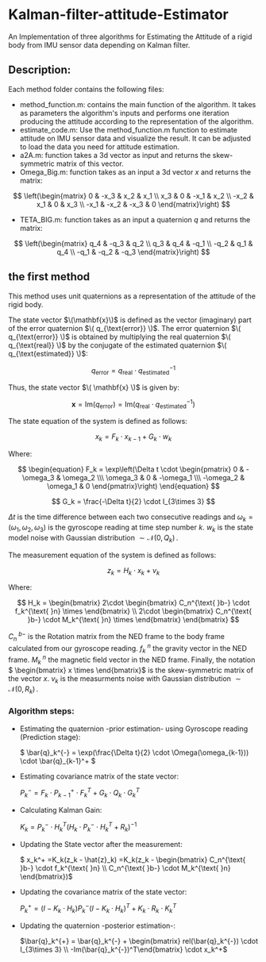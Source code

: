 # Kalman-filter-attitude-Estimator
An Implementation of three algorithms for Estimating the Attitude of a rigid body from IMU sensor data depending on Kalman filter.

## Description:
Each method folder contains the following files:
- method_function.m: contains the main function of the algorithm. It takes as parameters the algorithm's inputs and performs one iteration producing the attitude according to the representation of the algorithm.
- estimate_code.m: Use the method_function.m function to estimate attitude on IMU sensor data and visualize the result. It can be adjusted to load the data you need for attitude estimation.
- a2A.m: function takes a 3d vector as input and returns the skew-symmetric matrix of this vector.
- Omega_Big.m: function takes as an input a 3d vector $`x`$ and returns the matrix:


$$
  \left(\begin{matrix}
  0 & -x_3 & x_2 & x_1 \\
  x_3 & 0 & -x_1 & x_2 \\
  -x_2 & x_1 & 0 & x_3 \\
  -x_1 & -x_2 & -x_3 & 0
  \end{matrix}\right)
$$

- TETA_BIG.m: function takes as an input a quaternion $`q`$ and returns the matrix:

$$
  \left(\begin{matrix}
  q_4 & -q_3 & q_2  \\
  q_3 & q_4 & -q_1  \\
  -q_2 & q_1 & q_4  \\
  -q_1 & -q_2 & -q_3 
  \end{matrix}\right)
$$

## the first method
This method uses unit quaternions as a representation of the attitude of the rigid body. 

The state vector $\(\mathbf{x}\)$ is defined as the vector (imaginary) part of the error quaternion $\( q_{\text{error}} \)$. The error quaternion $\( q_{\text{error}} \)$ is obtained by multiplying the real quaternion $\( q_{\text{real}} \)$ by the conjugate of the estimated quaternion $\( q_{\text{estimated}} \)$:

$$q_{\text{error}} = q_{\text{real}} \cdot q_{\text{estimated}}^{-1}$$

Thus, the state vector $\( \mathbf{x} \)$ is given by:

$$\mathbf{x} = \text{Im}(q_{\text{error}}) = \text{Im}(q_{\text{real}} \cdot q_{\text{estimated}}^{-1})$$

The state equation of the system is defined as follows:

$$x_k = F_k \cdot x_{k-1} + G_{k} \cdot w_k$$

Where:

$$
\begin{equation}
F_k = \exp\left(\Delta t \cdot \begin{pmatrix}
0 & -\omega_3 & \omega_2 \\\
\omega_3 & 0 & -\omega_1 \\\
-\omega_2 & \omega_1 & 0
\end{pmatrix}\right)
\end{equation}
$$


$$ G_k = \frac{-\Delta t}{2} \cdot I_{3\times 3}
$$

$` \Delta t`$ is the time difference between each two consecutive readings and $` \omega_k =(\omega_1,\omega_2,\omega_3)`$ is the gyroscope reading at time step number $k$. $` w_k`$ is the state model noise with Gaussian distribution $`\sim \mathcal{N}(0,\,Q_k)\,`$.

The measurement equation of the system is defined as follows:

$$
z_k = H_k \cdot x_k + v_k
$$

Where:

$$
H_k = \begin{bmatrix}
2\cdot \begin{bmatrix} C_n^{\text{ }b-} \cdot f_k^{\text{ }n} \times \end{bmatrix} \\
2\cdot \begin{bmatrix} C_n^{\text{ }b-} \cdot M_k^{\text{ }n} \times \end{bmatrix}
\end{bmatrix}
$$

$`C_n^{\text{ }b-}`$ is the Rotation matrix from the NED frame to the body frame calculated from our gyroscope reading. $`f_k^{\text{ }n}`$ the gravity vector in the NED frame. $`M_k^{\text{ }n}`$ the magnetic field vector in the NED frame. Finally, the notation $` \begin{bmatrix} x \times \end{bmatrix}`$ is the skew-symmetric matrix of the vector $`x`$. $`v_k`$ is the measurments noise with Gaussian distribution $`\sim \mathcal{N}(0,\,R_k)\,`$.

### Algorithm steps:

- Estimating the quaternion -prior estimation- using Gyroscope reading (Prediction stage):

  $`
 \bar{q}_k^{-} = \exp(\frac{\Delta t}{2} \cdot \Omega(\omega_{k-1})) \cdot \bar{q}_{k-1}^+
 `$


 

- Estimating covariance matrix of the state vector:

  $` P_k^{-} = F_{k}\cdot P_{k-1}^+ \cdot F_{k}^T + G_k \cdot Q_k \cdot G_k^T `$

- Calculating Kalman Gain:

  $` K_k = P_k^-\cdot H_k^T(H_k \cdot P_k^-\cdot H_k^T + R_k )^{-1} `$

- Updating the State vector after the measurement:

  $` x_k^+ =K_k(z_k - \hat{z}_k) =K_k(z_k - \begin{bmatrix}
  C_n^{\text{ }b-} \cdot f_k^{\text{ }n} \\
    C_n^{\text{ }b-} \cdot M_k^{\text{ }n}
\end{bmatrix})`$

- Updating the covariance matrix of the state vector:

  $` P_k^+ = (I - K_k\cdot H_k)P_k^- (I - K_k\cdot H_k)^T + K_k\cdot R_k \cdot K_k^T `$

- Updating the quaternion -posterior estimation-:
  
  $`\bar{q}_k^{+} = \bar{q}_k^{-} + \begin{bmatrix} rel(\bar{q}_k^{-}) \cdot I_{3\times 3} \\ -Im(\bar{q}_k^{-})^T\end{bmatrix} \cdot x_k^+`$

